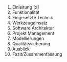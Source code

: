 1. Einleitung [x]
2. Funktionalität
3. Eingesetzte Technik
4. Werkzeugeinsatz
5. Software Architektur
6. Projekt Management
7. Modellierungen
8. Qualitätssicherung
9. Ausblick
10. Fazit/Zusammenfassung